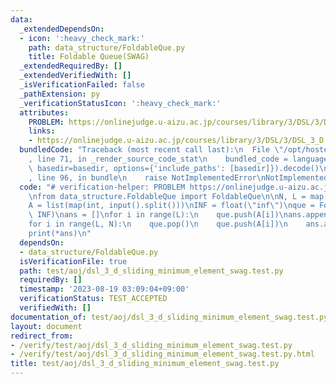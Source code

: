 ```yaml
---
data:
  _extendedDependsOn:
  - icon: ':heavy_check_mark:'
    path: data_structure/FoldableQue.py
    title: Foldable Queue(SWAG)
  _extendedRequiredBy: []
  _extendedVerifiedWith: []
  _isVerificationFailed: false
  _pathExtension: py
  _verificationStatusIcon: ':heavy_check_mark:'
  attributes:
    PROBLEM: https://onlinejudge.u-aizu.ac.jp/courses/library/3/DSL/3/DSL_3_D
    links:
    - https://onlinejudge.u-aizu.ac.jp/courses/library/3/DSL/3/DSL_3_D
  bundledCode: "Traceback (most recent call last):\n  File \"/opt/hostedtoolcache/PyPy/3.7.13/x64/site-packages/onlinejudge_verify/documentation/build.py\"\
    , line 71, in _render_source_code_stat\n    bundled_code = language.bundle(stat.path,\
    \ basedir=basedir, options={'include_paths': [basedir]}).decode()\n  File \"/opt/hostedtoolcache/PyPy/3.7.13/x64/site-packages/onlinejudge_verify/languages/python.py\"\
    , line 96, in bundle\n    raise NotImplementedError\nNotImplementedError\n"
  code: "# verification-helper: PROBLEM https://onlinejudge.u-aizu.ac.jp/courses/library/3/DSL/3/DSL_3_D\n\
    \nfrom data_structure.FoldableQue import FoldableQue\n\nN, L = map(int, input().split())\n\
    A = list(map(int, input().split()))\nINF = float(\"inf\")\nque = FoldableQue(min,\
    \ INF)\nans = []\nfor i in range(L):\n    que.push(A[i])\nans.append(que.fold())\n\
    for i in range(L, N):\n    que.pop()\n    que.push(A[i])\n    ans.append(que.fold())\n\
    print(*ans)\n"
  dependsOn:
  - data_structure/FoldableQue.py
  isVerificationFile: true
  path: test/aoj/dsl_3_d_sliding_minimum_element_swag.test.py
  requiredBy: []
  timestamp: '2023-08-19 03:09:04+09:00'
  verificationStatus: TEST_ACCEPTED
  verifiedWith: []
documentation_of: test/aoj/dsl_3_d_sliding_minimum_element_swag.test.py
layout: document
redirect_from:
- /verify/test/aoj/dsl_3_d_sliding_minimum_element_swag.test.py
- /verify/test/aoj/dsl_3_d_sliding_minimum_element_swag.test.py.html
title: test/aoj/dsl_3_d_sliding_minimum_element_swag.test.py
---
```


